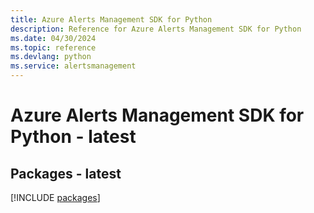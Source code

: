 ```yaml
---
title: Azure Alerts Management SDK for Python
description: Reference for Azure Alerts Management SDK for Python
ms.date: 04/30/2024
ms.topic: reference
ms.devlang: python
ms.service: alertsmanagement
---
```

# Azure Alerts Management SDK for Python - latest
## Packages - latest
[!INCLUDE [packages](alerts-management-index.md)]